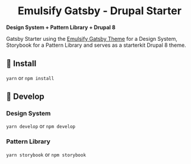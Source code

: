 <h1 align="center">
  Emulsify Gatsby - Drupal Starter
</h1>

**Design System + Pattern Library + Drupal 8**

Gatsby Starter using the [Emulsify Gatsby Theme](https://github.com/fourkitchens/gatsby-theme-emulsify) for a Design System, Storybook for a Pattern Library and serves as a starterkit Drupal 8 theme.

## 🚀 Install

`yarn` or `npm install`

## 🔧 Develop

### Design System

`yarn develop` or `npm develop`

### Pattern Library

`yarn storybook` or `npm storybook`
